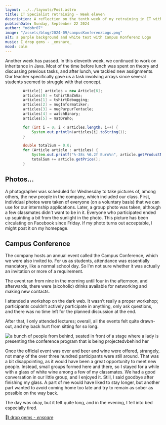 ```yaml
---
layout: ../../layouts/Post.astro
title: IT Specialist retraining - Week eleven
description: A reflection on the tenth week of my retraining in IT with Constructors and more in Java 
publishDate: Sunday, September 22 2024
author: "mdohr07"
image: "/assets/blog/2024-09/campusKonferenzLogo.png"
alt: a purple background and white text with Campus Konferenz Logo
music: I drop gems - _ensnare_
mood: calm
---
```

Another week has passed. In this eleventh week, we continued to work on inheritance in Java. Most of the time before lunch was spent on theory and discussing previous tasks, and after lunch, we tackled new assignments. Our teacher specifically gave us a task involving arrays since several students seemed to struggle with that concept.

```java
        Article[] articles = new Article[6];
        articles[0] = tshirtBaZnGa;
        articles[1] = tshirtDebugging;
        articles[2] = mugInformatiker;
        articles[3] = mugPurpurTentacle;
        articles[4] = watchBinary;
        articles[5] = matDrWho;

        for (int i = 0; i < articles.length; i++) {
            System.out.println(articles[i].toString());
        }

        double totalSum = 0.0;
        for (Article article : articles) {
            System.out.printf("%-38s %6.2f Euro%n", article.getProductName(), article.getPrice());
            totalSum += article.getPrice();
        }
```

## Photos…

A photographer was scheduled for Wednesday to take pictures of, among others, the new people in the company, which included our class. First, individual photos were taken of everyone (on a voluntary basis) that we can use for our internship applications. Later, a group photo was taken, although a few classmates didn't want to be in it. Everyone who participated ended up squinting a bit from the sunlight in the photo. This picture has been circulating on Facebook since Friday. If my photo turns out acceptable, I might post it on my homepage.

## Campus Conference

The company hosts an annual event called the Campus Conference, which we were also invited to. For us as students, attendance was essentially mandatory, like a normal school day. So I'm not sure whether it was actually an invitation or more of a requirement.

The event ran from nine in the morning until four in the afternoon, and afterwards, there were (alcoholic) drinks available for networking and making new contacts.

I attended a workshop on the dark web. It wasn’t really a proper workshop; participants couldn’t actively participate in anything, only ask questions, and there was no time left for the planned discussion at the end.

After that, I only attended lectures; overall, all the events felt quite drawn-out, and my back hurt from sitting for so long.

<img src="/assets/blog/2024-09/campusKonferenz.jpeg" alt="a bunch of people from behind, seated in front of a stage where a lady is presenting the conference program that is being projectedvbehind her">

Once the official event was over and beer and wine were offered, strangely, not many of the over three hundred participants were still around. That was a bit disappointing, as it would have been a great opportunity to meet new people. Instead, small groups formed here and there, so I stayed for a while with a glass of white wine among a few of my classmates. We had a good conversation in our little group, and I enjoyed it. Still, I said goodbye after finishing my glass. A part of me would have liked to stay longer, but another part wanted to avoid coming home too late and try to remain as sober as possible on the way back.

The day was okay, but it felt quite long, and in the evening, I fell into bed especially tired.

🎵<a href="https://www.youtube.com/watch?v=2Si9s9SwXz8" target="_blank">I drop gems - _ensnare_</a>
